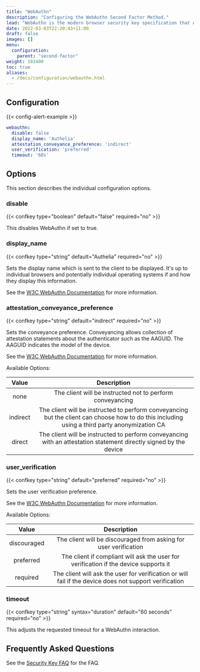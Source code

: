 ```yaml
---
title: "WebAuthn"
description: "Configuring the WebAuthn Second Factor Method."
lead: "WebAuthn is the modern browser security key specification that Authelia supports. This section describes configuring it."
date: 2022-03-03T22:20:43+11:00
draft: false
images: []
menu:
  configuration:
    parent: "second-factor"
weight: 103400
toc: true
aliases:
  - /docs/configuration/webauthn.html
---
```


## Configuration

{{< config-alert-example >}}

```yaml
webauthn:
  disable: false
  display_name: 'Authelia'
  attestation_conveyance_preference: 'indirect'
  user_verification: 'preferred'
  timeout: '60s'
```

## Options

This section describes the individual configuration options.

### disable

{{< confkey type="boolean" default="false" required="no" >}}

This disables WebAuthn if set to true.

### display_name

{{< confkey type="string" default="Authelia" required="no" >}}

Sets the display name which is sent to the client to be displayed. It's up to individual browsers and potentially
individual operating systems if and how they display this information.

See the [W3C WebAuthn Documentation](https://www.w3.org/TR/webauthn-2/#dom-publickeycredentialentity-name) for more
information.

### attestation_conveyance_preference

{{< confkey type="string" default="indirect" required="no" >}}

Sets the conveyance preference. Conveyancing allows collection of attestation statements about the authenticator such as
the AAGUID. The AAGUID indicates the model of the device.

See the [W3C WebAuthn Documentation](https://www.w3.org/TR/webauthn-2/#enum-attestation-convey) for more information.

Available Options:

|  Value   |                                                                  Description                                                                  |
|:--------:|:---------------------------------------------------------------------------------------------------------------------------------------------:|
|   none   |                                           The client will be instructed not to perform conveyancing                                           |
| indirect | The client will be instructed to perform conveyancing but the client can choose how to do this including using a third party anonymization CA |
|  direct  |               The client will be instructed to perform conveyancing with an attestation statement directly signed by the device               |

### user_verification

{{< confkey type="string" default="preferred" required="no" >}}

Sets the user verification preference.

See the [W3C WebAuthn Documentation](https://www.w3.org/TR/webauthn-2/#enum-userVerificationRequirement) for more information.

Available Options:

|    Value    |                                              Description                                               |
|:-----------:|:------------------------------------------------------------------------------------------------------:|
| discouraged |                    The client will be discouraged from asking for user verification                    |
|  preferred  |          The client if compliant will ask the user for verification if the device supports it          |
|  required   | The client will ask the user for verification or will fail if the device does not support verification |

### timeout

{{< confkey type="string" syntax="duration" default="60 seconds" required="no" >}}

This adjusts the requested timeout for a WebAuthn interaction.

## Frequently Asked Questions

See the [Security Key FAQ](../../overview/authentication/security-key/index.md#frequently-asked-questions) for the FAQ.
